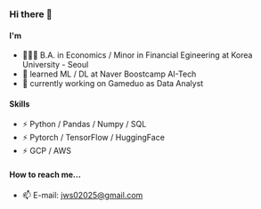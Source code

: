 ### Hi there 👋

#### I'm
- 👨🏻‍🎓 B.A. in Economics / Minor in Financial Egineering at Korea University - Seoul
- 🧠 learned ML / DL at Naver Boostcamp AI-Tech
- 🔭 currently working on Gameduo as Data Analyst

#### Skills
- ⚡ Python / Pandas / Numpy / SQL
- ⚡ Pytorch / TensorFlow / HuggingFace
- ⚡ GCP / AWS


#### How to reach me...
- 📫 E-mail: jws02025@gmail.com


<!--
**choi-yunsung/choi-yunsung** is a ✨ _special_ ✨ repository because its `README.md` (this file) appears on your GitHub profile.

Here are some ideas to get you started:

- 🔭 I’m currently working on ...
- 🌱 I’m currently learning ...
- 👯 I’m looking to collaborate on ...
- 🤔 I’m looking for help with ...
- 💬 Ask me about ...
- 📫 How to reach me: ...
- 😄 Pronouns: ...
- ⚡ Fun fact: ...
-->
